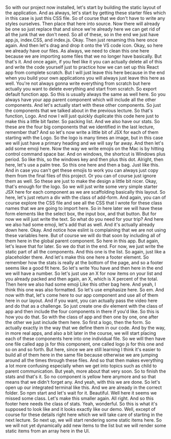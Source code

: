 So with our project now installed,
let's start by building the static layout
of the application.
And as always, let's start by getting
these starter files
which in this case is just this CSS file.
So of course that we don't have to write any styles
ourselves.
Then place that here into source.
Now there will already be one
so just replace that
and since we're already here
we can get rid of all
the junk that we don't need.
So all of these,
so in the end
we just have app.js, index.CSS, and index.js.
Okay. Then just renaming
this here once again.
And then let's drag and drop it
onto the VS code icon.
Okay, so here we already have our files.
As always, we need to clean this one here
because we are importing some files that
we no longer have basically.
But that's it.
And once again, if you feel like it
you can actually delete all of this
and write the code yourself
just to practice how we can set
up this React app
from complete scratch.
But I will just leave this here
because in the end
when you build your own applications
you will always just leave
this here as well.
You're not always gonna write everything from scratch
but here actually you want to delete everything
and start from scratch.
So export
default
function app.
So this is usually always
the same as well here.
So you always have your app parent component
which will include all the other components.
And let's actually start with these other components.
So just the components
that we talked about
in the previous lecture.
So that's function,
Logo.
And now I will just quickly duplicate
this code here
just to make this a little bit faster.
So packing list.
And we also have our stats.
So these are the four big components
that we identified
in the last lecture,
remember that?
And so let's now write a little bit
of JSX for each of them
starting with the Logo.
So the logo is many times an image,
but in this case
we will just have a primary heading
and we will say far away.
And then let's add some emoji here.
Now the way we write emojis
on the Mac is by hitting
control command space bar.
And on windows, the shortcut is Windows
plus period.
So like this,
so the windows key and then plus this dot.
Alright, then here, let's use a palm tree.
So this one here
and then a bag.
Just like this.
And in case you can't get
these emojis to work
you can always just copy them
from the final files of this project.
Or you can of course just ignore them as well.
So these are just to make the design
a little bit nicer.
Okay, that's enough for the logo.
So we will just write some very simple
starter JSX here
for each component
as we are scaffolding basically this layout.
So here, let's just return
a div with the class of add-form.
And again, you can of course
explore the CSS file
and see all the CSS that I wrote
for these class names
that we are going to import here.
So in here later we will have
these form elements
like the select box,
the input box, and that button.
But for now we will just write the text.
So what do you need
for your trip?
And here we also had some emoji,
let's add that as well.
And it's actually already down here.
Okay.
And notice how eslint is complaining
that we are not using these variables here.
But of course we will do that soon
by including all of them here
in the global parent component.
So here in this app.
But again, let's leave that for later.
So we do that in the end.
For now, we just write the static part
of all the components.
And this one is the list.
So again, just like a placeholder there.
And let's make this one here
a footer element.
So remember how the stats is really
at the bottom of the page,
and so a footer seems like a good fit here.
So let's write You have
and then here in the end we will have a number.
So let's just use an X for now
items on your list
and you already packed
and then again, an X,
which is X percent of the total.
Then here we also had
some emoji
Like this other bag here.
And yeah,
I think this one was also formatted.
So let's use emphasize here.
So em.
And now with that,
let's come here to our app component
and use all of them here in our layout.
And if you want,
you can actually pass the video here
and do that as a challenge.
So just create one div element
with the class of app
and then include the four components
in there if you'd like.
So this
is how you do that.
So with the class of app
and then one by one,
one after the other
we just include them here.
So first a logo,
then the form.
So actually exactly
in the way that we define them in our code.
And by the way, in more real apps,
and also a bit later in the course,
we will start placing
each of these components here
into one individual file.
So we will then have one file called app js
for this component, one called logo js for this one
and so on and so forth.
But here, since we are still learning
I think it's easier to build all of them here
in the same file
because otherwise we are jumping
around all the times
through these files.
And so that then makes everything
a lot more confusing
especially when we get
into topics such as child to parent communication.
But yeah, more about that very soon.
So to finish the stats
and that's it.
So no component
is yellow here anymore
and so that means that we didn't forget any.
And yeah, with this we are done.
So let's open up our integrated terminal
like this.
And we are already in the correct folder.
So npm start
and let's wait for it.
Beautiful.
Well here it seems
we missed some class.
Let's make this smaller again.
All right.
And so this footer here needs the
class of stats.
Yeah, wonderful.
So this is what it's supposed to look like
and it looks exactly like our demo.
Well, except of course for these details right here
which we will take care of
starting in the next lecture.
So next up, we will start rendering
some static items here.
So we will not yet dynamically
add new items to the list
but we will render some static items
from an array here in the UI.